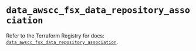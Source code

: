 # `data_awscc_fsx_data_repository_association`

Refer to the Terraform Registry for docs: [`data_awscc_fsx_data_repository_association`](https://registry.terraform.io/providers/hashicorp/awscc/0.70.0/docs/data-sources/fsx_data_repository_association).
